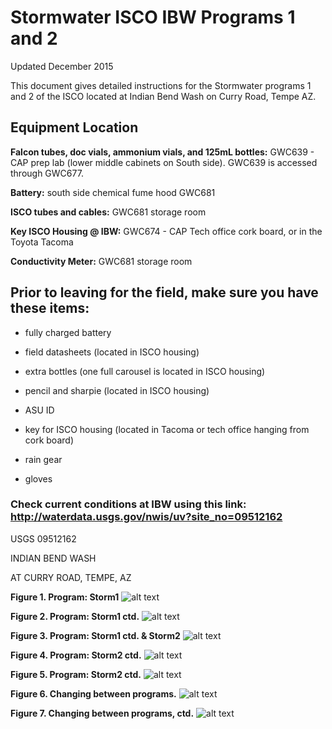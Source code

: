 # **Stormwater ISCO IBW Programs 1 and 2**

Updated December 2015

This document gives detailed instructions for the Stormwater programs 1 and 2 of the ISCO located at Indian Bend Wash on Curry Road, Tempe AZ.

## **Equipment Location**

**Falcon tubes, doc vials, ammonium vials, and 125mL bottles:** GWC639 - CAP prep lab (lower middle cabinets on South side).  GWC639 is accessed through GWC677.

**Battery:** south side chemical fume hood GWC681

**ISCO tubes and cables:** GWC681 storage room

**Key ISCO Housing @ IBW:** GWC674 - CAP Tech office cork board, or in the Toyota Tacoma

**Conductivity Meter:** GWC681 storage room


## **Prior to leaving for the field, make sure you have these items:**

* fully charged battery

* field datasheets (located in ISCO housing)

* extra bottles (one full carousel is located in ISCO housing)

* pencil and sharpie (located in ISCO housing)

* ASU ID

* key for ISCO housing (located in Tacoma or tech office hanging from cork board)

* rain gear

* gloves


### **Check current conditions at IBW using this link:** <http://waterdata.usgs.gov/nwis/uv?site_no=09512162>

USGS 09512162

INDIAN BEND WASH

AT CURRY ROAD, TEMPE, AZ


**Figure 1.  Program: Storm1**
![alt text](Images/Stormwater_ISCO_IBW_Fig1.PNG "Figure 1")

**Figure 2.  Program: Storm1 ctd.**
![alt text](Images/Stormwater_ISCO_IBW_Fig2.PNG "Figure 2")

**Figure 3.  Program: Storm1 ctd. & Storm2**
![alt text](Images/Stormwater_ISCO_IBW_Fig3.PNG "Figure 3")

**Figure 4.  Program: Storm2 ctd.**
![alt text](Images/Stormwater_ISCO_IBW_Fig4.PNG "Figure 4")

**Figure 5.  Program: Storm2 ctd.**
![alt text](Images/Stormwater_ISCO_IBW_Fig5.PNG "Figure 5")

**Figure 6.  Changing between programs.**
![alt text](Images/Stormwater_ISCO_IBW_Fig6.PNG "Figure 6")

**Figure 7.  Changing between programs, ctd.**
![alt text](Images/Stormwater_ISCO_IBW_Fig7.PNG "Figure 7")
